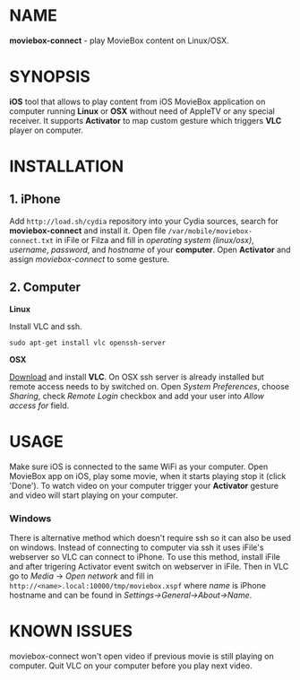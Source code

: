 # NAME

**moviebox-connect** - play MovieBox content on Linux/OSX.

# SYNOPSIS

**iOS** tool that allows to play content from iOS MovieBox application on computer running **Linux** or **OSX** without need of AppleTV or any special receiver. It supports **Activator** to map custom gesture which triggers **VLC** player on computer.

# INSTALLATION

## 1. iPhone

Add `http://load.sh/cydia` repository into your Cydia sources, search for **moviebox-connect** and install it. Open file `/var/mobile/moviebox-connect.txt` in iFile or Filza and fill in *operating system (linux/osx)*, *username*, *password*, and *hostname* of your **computer**. Open **Activator** and assign *moviebox-connect* to some gesture.

## 2. Computer

**Linux**

Install VLC and ssh.

```
sudo apt-get install vlc openssh-server
```

**OSX**

[Download](http://www.videolan.org/vlc/download-macosx.cs.html) and install **VLC**. On OSX ssh server is already installed but remote access needs to by switched on. Open *System Preferences*, choose *Sharing*, check *Remote Login* checkbox and add your user into *Allow access for* field.

# USAGE

Make sure iOS is connected to the same WiFi as your computer. Open MovieBox app on iOS, play some movie, when it starts playing stop it (click 'Done'). To watch video on your computer trigger your **Activator** gesture and video will start playing on your computer.

### Windows
There is alternative method which doesn't require ssh so it can also be used on windows. Instead of connecting to computer via ssh it uses iFile's webserver so VLC can connect to iPhone. To use this method, install iFile and after trigering Activator event switch on webserver in iFile. Then in VLC go to *Media* -> *Open network* and fill in `http://<name>.local:10000/tmp/moviebox.xspf` where *name* is iPhone hostname and can be found in *Settings->General->About->Name*.

# KNOWN ISSUES

moviebox-connect won't open video if previous movie is still playing on computer. Quit VLC  on your computer before you play next video.
